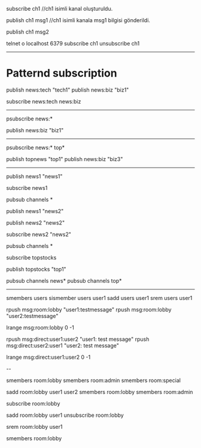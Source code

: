 subscribe ch1
//ch1 isimli kanal oluşturuldu.

publish ch1 msg1
//ch1 isimli kanala msg1 bilgisi gönderildi.

publish ch1 msg2

telnet
o localhost 6379
subscribe ch1
unsubscribe ch1

*************************************************************************

# Patternd subscription

publish news:tech "tech1"
publish news:biz "biz1"

subscribe news:tech news:biz

-----------------------------------

psubscribe news:*

publish news:biz "biz1"

-----------------------------------

psubscribe news:* top*

publish topnews "top1"
publish news:biz "biz3"

*************************************************************************

publish news1 "news1"

subscribe news1

pubsub channels *

publish news1 "news2"

publish news2 "news2"

subscribe news2 "news2"

pubsub channels *

subscribe topstocks

publish topstocks "top1"

pubsub channels news*
pubsub channels top*



*************************************************************************


smembers users
sismember users user1
sadd users user1
srem users user1

rpush msg:room:lobby "user1:testmessage"
rpush msg:room:lobby "user2:testmessage"

lrange msg:room:lobby 0 -1

rpush msg:direct:user1:user2 "user1: test message"
rpush msg:direct:user2:user1 "user2: test message"


lrange msg:direct:user1:user2 0 -1

--

smembers room:lobby
smembers room:admin
smembers room:special


sadd room:lobby user1 user2
smembers room:lobby
smembers room:admin

subscribe room:lobby

sadd room:lobby user1
unsubscribe room:lobby

srem room:lobby user1

smembers room:lobby


















